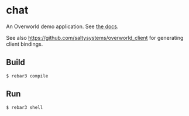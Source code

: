 chat
=====

An Overworld demo application. See [the
docs](https://github.com/saltysystems/overworld/blob/master/doc/demo.md).

See also https://github.com/saltysystems/overworld_client for generating client bindings. 

Build
-----

    $ rebar3 compile

Run
-----

    $ rebar3 shell
    
